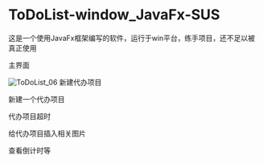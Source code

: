 # ToDoList-window_JavaFx-SUS
这是一个使用JavaFx框架编写的软件，运行于win平台，练手项目，还不足以被真正使用

主界面

![ToDoList_06](https://user-images.githubusercontent.com/79641956/117850720-26d2ae00-b2b8-11eb-995a-39eee2d33500.png)
新建代办项目


新建一个代办项目



代办项目超时


给代办项目插入相关图片


查看倒计时等

